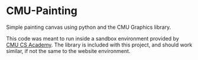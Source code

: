 # CMU-Painting
Simple painting canvas using python and the CMU Graphics library.

This code was meant to run inside a sandbox environment provided by [CMU CS Academy](https://academy.cs.cmu.edu). The library is included with this project, and should work similar, if not the same to the website environment.

